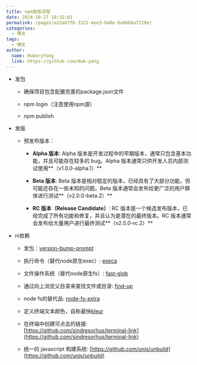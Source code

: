 ```yaml
---
title: npm发版流程
date: 2024-10-27 10:32:01
permalink: /pages/a22a67f6-3321-4ee3-b40e-6a96b6a7219e/
categories:
  - 博文
tags:
  - 博文
author:
  name: HuberyYang
  link: https://github.com/Hub-yang
---
```


- 发包

  - 确保项目包含配置完善的package.json文件

  - npm login（注意使用npm源）

  - npm publish

- 发版

  - 预发布版本：

    - **Alpha 版本**: Alpha 版本是开发过程中的早期版本，通常只包含基本功能，并且可能存在较多的 bug。Alpha 版本通常只供开发人员内部测试使用**（v1.0.0-alpha.1）**

    - **Beta 版本**: Beta 版本是相对稳定的版本，已经具有了大部分功能，但可能还存在一些未知的问题。Beta 版本通常会发布给更广泛的用户群体进行测试**（v2.0.0-beta.2）**

    - **RC 版本（Release Candidate）**: RC 版本是一个候选发布版本，已经完成了所有功能和修复，并且认为是潜在的最终版本。RC 版本通常会发布给大量用户进行最终测试**（v2.0.0-rc.2）**

- ni依赖

  - 发包：[version-bump-prompt](https://github.com/JS-DevTools/version-bump-prompt)

  - 执行命令（替代node原生exec）: [execa](https://github.com/sindresorhus/execa)

  - 文件操作系统（替代node原生fs）: [fast-glob](https://github.com/mrmlnc/fast-glob)

  - 通过向上浏览父目录来查找文件或目录: [find-up](https://github.com/sindresorhus/find-up)

  - node fs的替代品: [node-fs-extra](https://github.com/jprichardson/node-fs-extra)

  - 定义终端文本颜色，自称最快[kleur](https://github.com/lukeed/kleur)

  - 在终端中创建可点击的链接: [https://github.com/sindresorhus/terminal-link](https://github.com/sindresorhus/terminal-link)

  - 统一的 javascript 构建系统: [https://github.com/unjs/unbuild](https://github.com/unjs/unbuild)
